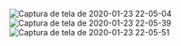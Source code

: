 ![Captura de tela de 2020-01-23 22-05-04](https://user-images.githubusercontent.com/7422061/73037111-9525ff80-3e2c-11ea-9af0-5e463bcb3728.png)
![Captura de tela de 2020-01-23 22-05-39](https://user-images.githubusercontent.com/7422061/73037112-9525ff80-3e2c-11ea-96fb-b9917a631b8a.png)
![Captura de tela de 2020-01-23 22-05-51](https://user-images.githubusercontent.com/7422061/73037113-95be9600-3e2c-11ea-9c0b-5af44a40f3b5.png)
